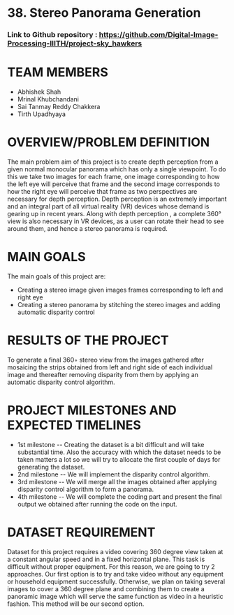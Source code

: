 # 38.  Stereo Panorama Generation
### Link to Github repository : https://github.com/Digital-Image-Processing-IIITH/project-sky_hawkers                     
# TEAM MEMBERS
- Abhishek Shah
- Mrinal Khubchandani
- Sai Tanmay Reddy Chakkera
- Tirth Upadhyaya

# OVERVIEW/PROBLEM DEFINITION
The main problem aim of this project is to create depth perception from a given normal monocular panorama which has only a single viewpoint. To do this we take two images for each frame, one image corresponding to how the left eye will perceive that frame and the second image corresponds to how the right eye will perceive that frame as two perspectives are necessary for depth perception. Depth perception is an extremely important and an integral part of all virtual reality (VR) devices whose demand is gearing up in recent years. Along with depth perception , a complete 360° view is also necessary in VR devices, as a user can rotate their head to see around them, and hence a stereo panorama is required.

# MAIN GOALS
The main goals of this project are:
- Creating a stereo image given images frames corresponding to left and right eye
- Creating a stereo panorama by stitching the stereo images and adding automatic disparity control

# RESULTS OF THE PROJECT
 To generate a final 360◦ stereo view from the images gathered after mosaicing the strips obtained from left and right side of each individual image and thereafter removing disparity from them by applying an automatic disparity control algorithm.

# PROJECT MILESTONES AND EXPECTED TIMELINES
- 1st milestone
-- Creating the dataset is a bit difficult and will take substantial time. Also the accuracy with which the dataset needs to be taken matters a lot so we will try to allocate the first couple of days for generating the dataset.
- 2nd milestone
-- We will implement the disparity control algorithm.
- 3rd milestone
-- We will merge all the images obtained after applying disparity control algorithm to form a panorama.
- 4th milestone
-- We will complete the coding part and present the final output we obtained after running the code on the input.

# DATASET REQUIREMENT
Dataset for this project requires a video covering 360 degree view taken at a constant angular speed and in a fixed horizontal plane.  This task is difficult without proper equipment. For this reason, we are going to try 2 approaches. Our first option is to try and take video without any equipment or household equipment successfully. Otherwise, we plan on taking several images to cover a 360 degree plane and combining them to create a panoramic image which will serve the same function as video in a heuristic fashion. This method will be our second option.